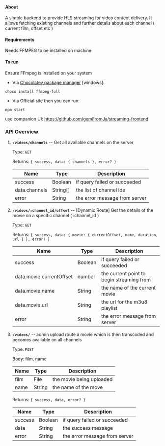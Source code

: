 #### About

A simple backend to provide HLS streaming for video content delivery. It allows fetching existing channels and further details about each channel ( current film, offset etc )

#### Requirements

Needs FFMPEG to be installed on machine

#### To run
Ensure FFmpeg is installed on your system

- Via [Chocolatey package manager](https://chocolatey.org/install) [windows]:

```
choco install ffmpeg-full
```

- Via Official site
then you can run:

```
npm start
```

use companion UI: https://github.com/gemFromJa/streaming-frontend

### API Overview

1. **```/videos/channels```**
   -- Get all available channels on the server
   
   Type: ```GET```
   
   Returns: ```{ success, data: { channels }, error? }```

   | Name | Type | Description |
    | ---- | ---- | ---- |
    | success | Boolean | if query failed or succeeded |
    | data.channels | String[] | the list of channel ids |
   | error | String| the error message from server |
   
3. **```/videos/:channel_id/offset```**
   -- [Dynamic Route] Get the details of the movie on a specific channel ( :channel_id )
   
   Type: ```GET```
   
   Returns: ```{ success, data: { movie: { currentOffset, name, duration, url } }, error? }```
   
    | Name | Type | Description |
    | ---- | ---- | ---- |
    | success | Boolean | if query failed or succeeded |
    | data.movie.currentOffset | number | the current point to begin streaming from |
   | data.movie.name | String | the name of the current movie |
   | data.movie.url | String | the url for the m3u8 playlist |
   | error | String| the error message from server |
   
5. **```/videos/```**
   -- admin upload route a movie which is then transcoded and becomes available on all channels
   
   Type: ```POST```

   Body: film, name

    | Name | Type | Description |
    | ---- | ---- | ---- |
    | film | File | the movie being uploaded |
    | name | String | the name of the move |


   Returns: ```{ success, data, error? }```
   
   | Name | Type | Description |
    | ---- | ---- | ---- |
    | success | Boolean | if query failed or succeeded |
    | data | String | the success message |
   | error | String| the error message from server |

   

